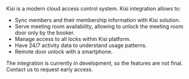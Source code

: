 Kisi is a modern cloud access control system. Kisi integration allows to:

- Sync members and their membership information with Kisi solution.
- Serve meeting room availability, allowing to unlock the meeting room door only by the booker.
- Manage access to all locks within Kisi platform.
- Have 24/7 activity data to understand usage patterns.
- Remote door unlock with a smartphone.

The integration is currently in development, so the features are not final. Contact us to request early access.
